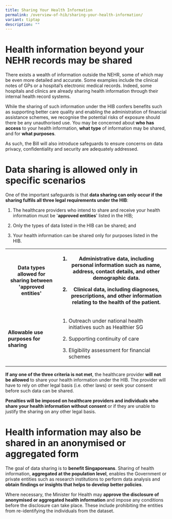 ```yaml
---
title: Sharing Your Health Information
permalink: /overview-of-hib/sharing-your-health-information/
variant: tiptap
description: ""
---
```

<h1>Health information beyond your NEHR records may be shared</h1><p>There exists a wealth of information outside the NEHR, some of which may be even more detailed and accurate. Some examples include the clinical notes of GPs or a hospital’s electronic medical records. Indeed, some hospitals and clinics are already sharing health information through their internal health record systems.</p><p>While the sharing of such information under the HIB confers benefits such as supporting better care quality and enabling the administration of financial assistance schemes, we recognise the potential risks of exposure should there be any unauthorised use. You may be concerned about <strong>who has access</strong> to your health information, <strong>what type</strong> of information may be shared, and for <strong>what purposes</strong>. &nbsp;</p><p>As such, the Bill will also introduce safeguards to ensure concerns on data privacy, confidentiality and security are adequately addressed.</p><h1>Data sharing is allowed only in specific scenarios</h1><p>One of the important safeguards is that <strong>data sharing can only occur if the sharing fulfils all three legal requirements under the HIB</strong>:</p><ol data-tight="true" class="tight"><li><p>The healthcare providers who intend to share and receive your health information must be '<strong>approved entities</strong>' listed in the HIB;</p></li><li><p>Only the types of data listed in the HIB can be shared; and</p></li><li><p>Your health information can be shared only for purposes listed in the HIB.</p></li></ol><table><tbody><tr><th rowspan="1" colspan="1"><p>Data types allowed for sharing between 'approved entities'</p></th><th rowspan="1" colspan="1"><ol data-tight="true" class="tight"><li><p><strong>Administrative data, including personal information such as name, address, contact details, and other demographic data.</strong></p></li><li><p><strong>Clinical data, including diagnoses, prescriptions, and other information relating to the health of the patient.</strong></p></li></ol></th></tr><tr><td rowspan="1" colspan="1"><p><strong>Allowable use purposes for sharing</strong></p></td><td rowspan="1" colspan="1"><ol data-tight="true" class="tight"><li><p>Outreach under national health initiatives such as Healthier SG</p></li><li><p>Supporting continuity of care</p></li><li><p>Eligibility&nbsp;assessment for financial schemes</p></li></ol></td></tr></tbody></table><p><strong>If any one of the three criteria is not met</strong>, the healthcare provider <strong>will not be allowed</strong> to share your health information under the HIB. The provider will have to rely on other legal basis (i.e. other laws) or seek your consent before such data can be shared.</p><p><strong>Penalties will be imposed on healthcare providers and individuals who share your health information without consent </strong>or if they are unable to justify the sharing on any other legal basis.</p><h1>Health information may also be shared in an anonymised or aggregated form</h1><p>The goal of data sharing is to <strong>benefit Singaporeans</strong>. Sharing of health information, <strong>aggregated at the population level</strong>, enables the Government or private entities such as research institutions to perform data analysis and <strong>obtain findings or insights that helps to develop better policies</strong>.</p><p>Where necessary, the Minister for Health may <strong>approve the disclosure of anonymised or aggregated health information</strong> and impose any conditions before the disclosure can take place. These include prohibiting the entities from re-identifying the individuals from the dataset.</p><p></p>